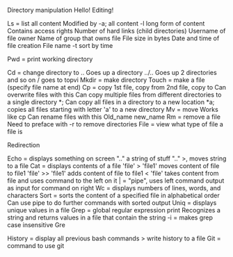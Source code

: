 Directory manipulation
Hello! Editing!

Ls = list all content
	Modified by -a; all content
	-l long form of content
		Contains access rights
		Number of hard links (child directories)
		Username of file owner
		Name of group that owns file
		File size in bytes
		Date and time of file creation
		File name
	-t sort by time

Pwd = print working directory

Cd = change directory to
	.. Goes up a directory
	../.. Goes up 2 directories and so on
	/ goes to topvi
Mkdir = make directory
Touch = make a file (specify file name at end)
Cp = copy
	1st file, copy from
	2nd file, copy to
	Can overwrite files with this
	Can copy multiple files from different directories to a single directory
	*; Can copy all files in a directory to a new location
	*a; copies all files starting with letter 'a' to a new directory
Mv = move
	Works like cp
	Can rename files with this
	Old_name new_name
Rm = remove a file
	Need to preface with -r to remove directories
File = view what type of file a file is


Redirection

Echo = displays something on screen
	".." a string of stuff
	".." >, moves string to a file
Cat = displays contents of a file
	'file' > 'file1' moves content of file to file1
	'file' >> 'file1' adds content of file to file1
	< 'file' takes content from file and uses command to the left on it
	| = "pipe", uses left command output as input for command on right
Wc = displays numbers of lines, words, and characters
Sort = sorts the content of a specified file in alphabetical order
	Can use pipe to do further commands with sorted output
Uniq = displays unique values in a file
Grep = global regular expression print
	Recognizes a string and returns values in a file that contain the string
	-i = makes grep case insensitive
Gre

History = display all previous bash commands
	> write history to a file
Git = command to use git

